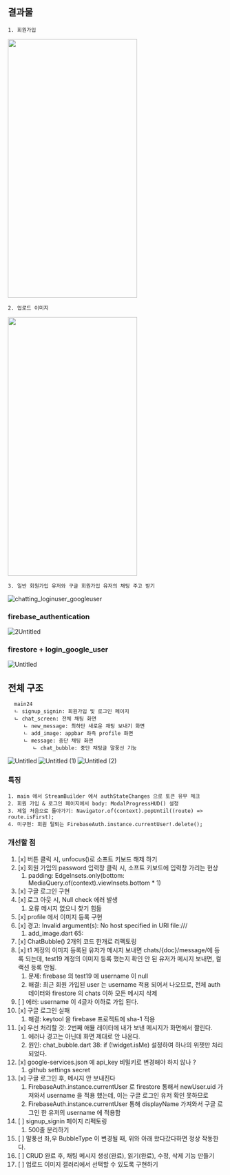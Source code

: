 ## 결과물
    1. 회원가입
<img src="https://user-images.githubusercontent.com/43669992/227701180-0fe71d53-4008-428c-9ef9-1cdc2426b76e.gif" width="300" height="600"/>

    2. 업로드 이미지
<img src="https://user-images.githubusercontent.com/43669992/227701185-cd194cea-0eab-4573-984d-42c90fd3eeab.gif" width="300" height="600"/>

    3. 일반 회원가입 유저와 구글 회원가입 유저의 채팅 주고 받기
![chatting_loginuser_googleuser](https://user-images.githubusercontent.com/43669992/227701186-e21f94b3-e73f-4a41-85d8-2c08d0cae146.gif)

### firebase_authentication
![2Untitled](https://user-images.githubusercontent.com/43669992/227703701-09282034-3e88-4cd6-addc-76a9c7d1eab7.png)

### firestore + login_google_user
![Untitled](https://user-images.githubusercontent.com/43669992/227702901-b2111759-b4d6-47b3-bdb4-53faf8745ba0.png)

## 전체 구조
      main24
      ㄴ signup_signin: 회원가입 및 로그인 페이지
      ㄴ chat_screen: 전체 채팅 화면
         ㄴ new_message: 최하단 새로운 채팅 보내기 화면
         ㄴ add_image: appbar 좌측 profile 화면
         ㄴ message: 중단 채팅 화면
            ㄴ chat_bubble: 중단 채팅글 말풍선 기능
![Untitled](https://user-images.githubusercontent.com/43669992/227764230-79b7aafd-514b-4354-9fb6-7a0eb3cb1a9d.png)
![Untitled (1)](https://user-images.githubusercontent.com/43669992/227764235-6d08d273-f254-4cdf-86cf-75958725cdb9.png)
![Untitled (2)](https://user-images.githubusercontent.com/43669992/227764237-26ddeb5d-50e3-44a4-b1ec-fa530ec4abae.png)

### 특징
    1. main 에서 StreamBuilder 에서 authStateChanges 으로 토큰 유무 체크
    2. 회원 가입 & 로그인 페이지에서 body: ModalProgressHUD() 설정
    3. 제일 처음으로 돌아가기: Navigator.of(context).popUntil((route) => route.isFirst);
    4. 미구현: 회원 탈퇴는 FirebaseAuth.instance.currentUser!.delete();

### 개선할 점
1. [x] 버튼 클릭 시, unfocus()로 소프트 키보드 해제 하기
2. [x] 회원 가입의 password 입력창 클릭 시, 소프트 키보드에 입력창 가리는 현상
    1) padding: EdgeInsets.only(bottom: MediaQuery.of(context).viewInsets.bottom * 1)
3. [x] 구글 로그인 구현
4. [x] 로그 아웃 시, Null check 에러 발생
    1) 오류 메시지 없으니 찾기 힘듦
5. [x] profile 에서 이미지 등록 구현
6. [x] 경고: Invalid argument(s): No host specified in URI file:///
    1) add_image.dart 65:
7. [x] ChatBubble() 2개의 코드 한개로 리펙토링
8. [x] t1 계정의 이미지 등록된 유저가 메시지 보내면 chats/{doc}/message/에 등록 되는데,
    test19 계정의 이미지 등록 했는지 확인 안 된 유저가 메시지 보내면, 컬랙션 등록 안됨.
   1) 문제: firebase 의 test19 에 username 이 null
   2) 해결: 최근 회원 가입된 user 는 username 적용 되어서 나오므로, 전체 auth 데이터와 firestore 의 chats 이하 모든 메시지 삭제
9. [ ] 에러: username 이 4글자 이하로 가입 된다.
10. [x] 구글 로그인 실패
    1) 해결: keytool 을 firebase 프로젝트에 sha-1 적용
11. [x] 우선 처리할 것: 2번째 애뮬 레이터에 내가 보낸 메시지가 화면에서 짤린다.
    1) 에러나 경고는 아닌데 화면 제대로 안 나온다.
    2) 원인: chat_bubble.dart 38: if (!widget.isMe) 설정하여 하나의 위젯만 처리 되었다. 
12. [x] google-services.json 에 api_key 비밀키로 변경해야 하지 않나 ? 
    1) github settings secret 
13. [x] 구글 로그인 후, 메시지 안 보내진다
    1) FirebaseAuth.instance.currentUser 로 firestore 통해서 newUser.uid 가져와서 username 을 적용 했는데,
     이는 구글 로그인 유저 확인 못하므로
    2) FirebaseAuth.instance.currentUser 통해 displayName 가져와서 구글 로그인 한 유저의 username 에 적용함
14. [ ] signup_signin 페이지 리펙토링
    1) 500줄 분리하기
15. [ ] 말풍선 좌,우 BubbleType 이 변경될 때, 위와 아래 왔다갔다하면 정상 작동한다.
16. [ ] CRUD 완료 후, 채팅 메시지 생성(완료), 읽기(완료), 수정, 삭제 기능 만들기
17. [ ] 업로드 이미지 갤러리에서 선택할 수 있도록 구현하기